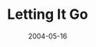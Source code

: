 ---
layout: message
category: message
series: "Going Crazy"
title: "Letting It Go"
date: 2004-05-16
message_id: 171
---